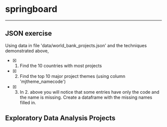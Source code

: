 # springboard


---

## JSON exercise
Using data in file 'data/world_bank_projects.json' and the techniques demonstrated above,
- [x] 1. Find the 10 countries with most projects
- [x] 2. Find the top 10 major project themes (using column 'mjtheme_namecode')
- [x] 3. In 2. above you will notice that some entries have only the code and the name is missing. Create a dataframe with the missing names filled in.

## Exploratory Data Analysis Projects
